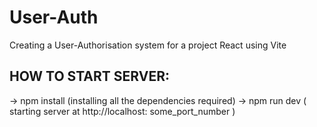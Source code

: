 # User-Auth

Creating a  User-Authorisation system for a project
React using Vite


## HOW TO START SERVER:

-> npm install (installing all the dependencies required)
-> npm run dev ( starting server at http://localhost: some_port_number )